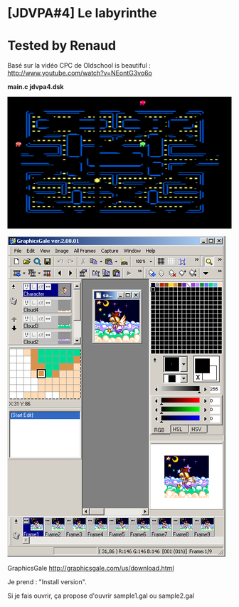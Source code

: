 # [JDVPA#4] Le labyrinthe
# Tested by Renaud

Basé sur la vidéo CPC de Oldschool is beautiful : http://www.youtube.com/watch?v=NEontG3vo6o

__main.c jdvpa4.dsk__

![JDVPA4.dsk.png](JDVPA4.dsk.png)

![GraphicsGale.png](GraphicsGale.png)

GraphicsGale http://graphicsgale.com/us/download.html

Je prend : "Install version".

Si je fais ouvrir, ça propose d'ouvrir sample1.gal ou sample2.gal